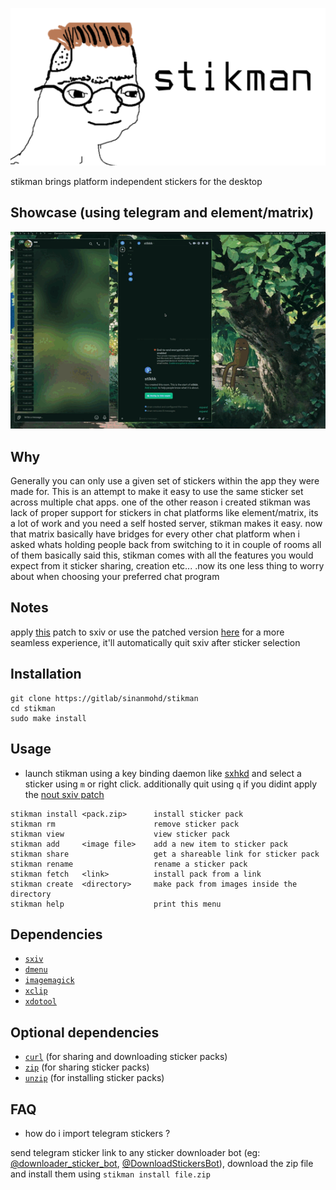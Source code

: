 ![stikman](stikman.png)

stikman brings platform independent stickers for the desktop


## Showcase (using telegram and element/matrix)
![stikman.gif](stikman.gif)

## Why
Generally you can only use a given set of stickers within the app they were made for. This is an attempt to make it easy to use the same sticker set across multiple chat apps. one of the other reason i created stikman was lack of proper support for stickers in chat platforms like element/matrix, its a lot of work and you need a self hosted server, stikman makes it easy. now that matrix basically have bridges for every other chat platform  when i asked whats holding people back from switching to it in couple of rooms all of them basically said this, stikman comes with all the features you would expect from it sticker sharing, creation etc... .now its one less thing to worry about when choosing your preferred chat program

## Notes

apply [this](https://gitlab.com/sinanmohd/stikman/-/blob/master/nout-sxiv.patch) patch to sxiv or use the patched version [here](https://gitlab.com/sinanmohd/nsxiv) for a more seamless experience, it'll automatically quit sxiv after sticker selection

## Installation
```
git clone https://gitlab/sinanmohd/stikman
cd stikman
sudo make install
```

## Usage

* launch stikman using a key binding daemon like [sxhkd](https://wiki.archlinux.org/title/Sxhkd) and select a sticker using `m` or right click. additionally quit using `q` if you didint apply the [nout sxiv patch](https://gitlab.com/sinanmohd/stikman/-/blob/master/nout-sxiv.patch)

```
stikman install <pack.zip>      install sticker pack
stikman rm                      remove sticker pack
stikman view                    view sticker pack
stikman add     <image file>    add a new item to sticker pack 
stikman share                   get a shareable link for sticker pack
stikman rename                  rename a sticker pack
stikman fetch   <link>          install pack from a link 
stikman create  <directory>     make pack from images inside the directory
stikman help                    print this menu 
```

## Dependencies

* [`sxiv`](https://codeberg.org/nsxiv/nsxiv)
* [`dmenu`](https://tools.suckless.org/dmenu/)
* [`imagemagick`](https://imagemagick.org/index.php)
* [`xclip`](https://github.com/astrand/xclip)
* [`xdotool`](https://github.com/jordansissel/xdotool)

## Optional dependencies

* [`curl`](https://github.com/curl/curl) (for sharing and downloading sticker packs)
* [`zip`](http://www.info-zip.org/Zip.html) (for sharing sticker packs)
* [`unzip`](http://infozip.sourceforge.net/UnZip.html) (for installing sticker packs)

## FAQ

* how do i import telegram stickers ?

send telegram sticker link to any sticker downloader bot (eg: [@downloader_sticker_bot](https://t.me/downloader_sticker_bot), [@DownloadStickersBot](https://t.me/DownloadStickersBot)), download the zip file and install them using `stikman install file.zip`
